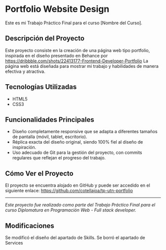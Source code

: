 # Portfolio Website Design

Este es mi Trabajo Práctico Final para el curso [Nombre del Curso].

## Descripción del Proyecto

Este proyecto consiste en la creación de una página web tipo portfolio, inspirada en el diseño presentado en Behance por https://dribbble.com/shots/22413177-Frontend-Developer-Portfolio
 La página web está diseñada para mostrar mi trabajo y habilidades de manera efectiva y atractiva.

## Tecnologías Utilizadas

- HTML5
- CSS3

## Funcionalidades Principales

- Diseño completamente responsive que se adapta a diferentes tamaños de pantalla (móvil, tablet, escritorio).
- Réplica exacta del diseño original, siendo 100% fiel al diseño de inspiración.
- Uso adecuado de Git para la gestión del proyecto, con commits regulares que reflejan el progreso del trabajo.

## Cómo Ver el Proyecto

El proyecto se encuentra alojado en GitHub y puede ser accedido en el siguiente enlace: https://github.com/cotellajoa/tp-utn-portfolio

---

*Este proyecto fue realizado como parte del Trabajo Práctico Final para el curso Diplomatura en Programación Web - Full stack developer.*


## Modificaciones
Se modificó el diseño del apartado de Skills.
Se borró el apartado de Services